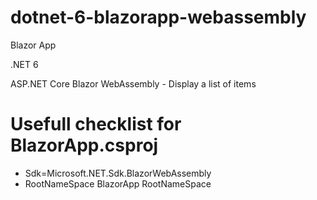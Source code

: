 # dotnet-6-blazorapp-webassembly

Blazor App

.NET 6

ASP.NET Core Blazor WebAssembly - Display a list of items

# Usefull checklist for BlazorApp.csproj

- Sdk=Microsoft.NET.Sdk.BlazorWebAssembly
- RootNameSpace BlazorApp RootNameSpace 
